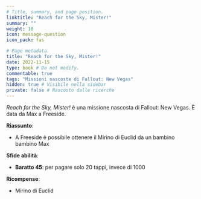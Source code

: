 ```yaml
---
# Title, summary, and page position.
linktitle: "Reach for the Sky, Mister!" 
summary: ""
weight: 10
icon: message-question
icon_pack: fas

# Page metadata.
title: "Reach for the Sky, Mister!"
date: 2022-11-15
type: book # Do not modify.
commentable: true
tags: "Missioni nascoste di Fallout: New Vegas"
hidden: true # Visibile nella sidebar
private: false # Nascosto dalle ricerche
---
```


<div class="fnv">


*Reach for the Sky, Mister!* è una missione nascosta di Fallout: New Vegas. È data da Max a Freeside.


**Riassunto**:
- A Freeside è possibile ottenere il Mirino di Euclid da un bambino bambino Max


**Sfide abilità**:
- **Baratto 45**: per pagare solo 20 tappi, invece di 1000


**Ricompense**:
- Mirino di Euclid


</div>


